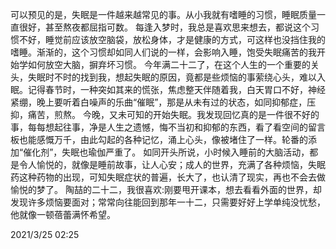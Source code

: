 可以预见的是，失眠是一件越来越常见的事。从小我就有嗜睡的习惯，睡眠质量一直很好，甚至熬夜都屈指可数。
每逢入梦时，我总是喜欢思来想去，都说这个习惯不好，睡觉前应该放空脑袋，放松身体，才是健康的方式，可这样也没挡住我的嗜睡。渐渐的，这个习惯却如同人们说的一样，会影响入睡，饱受失眠痛苦的我开始学如何放空大脑，摒弃坏习惯。
今年满二十二了，在这个人生的一个重要的关头，失眠时不时的找到我，想起失眠的原因，竟都是些烦恼的事萦绕心头，难以入眠。记得春节时，一种突如其来的慌张，焦虑整天伴随着我，白天胃口不好，神经紧绷，晚上要听着白噪声的乐曲“催眠”，那是从未有过的状态，如同抑郁症，压抑，痛苦，煎熬。
今晚，又未可知的开始失眠。我发现回忆真的是一件很不好的事，每每想起往事，净是人生之遗憾，悔不当初和抑郁的东西，看了看空间的留言板也能感慨万千，由此勾起的各种记忆，涌上心头，像被堵住了一样。轮番的添加“催化剂”，失眠也瑜伽严重了。
如同开头所说，小时候入睡前的大脑活动，都是令人愉悦的，就像是睡前故事，让人心安；成人的世界，充满了各种烦恼，失眠药这种药物的出现，可知失眠症状的普遍，长大了，也认清了现实，再也不会去做愉悦的梦了。
陶喆的二十二，我很喜欢:刚要甩开课本，想去看看外面的世界，却发现许多烦恼要面对；常常向往能回到那年一十二，只需要好好上学单纯没忧愁，他就像一顿蓓蕾满怀希望。

2021/3/25    02:25
